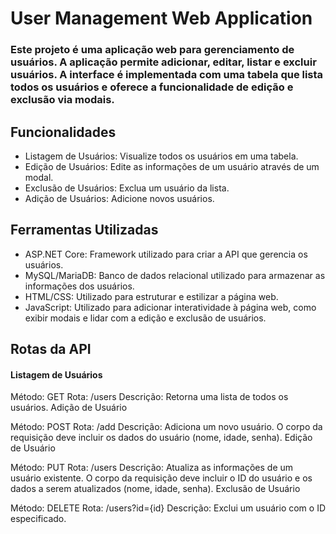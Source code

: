 # User Management Web Application
### Este projeto é uma aplicação web para gerenciamento de usuários. A aplicação permite adicionar, editar, listar e excluir usuários. A interface é implementada com uma tabela que lista todos os usuários e oferece a funcionalidade de edição e exclusão via modais.

## Funcionalidades
- Listagem de Usuários: Visualize todos os usuários em uma tabela.
- Edição de Usuários: Edite as informações de um usuário através de um modal.
- Exclusão de Usuários: Exclua um usuário da lista.
- Adição de Usuários: Adicione novos usuários.
## Ferramentas Utilizadas
- ASP.NET Core: Framework utilizado para criar a API que gerencia os usuários.
- MySQL/MariaDB: Banco de dados relacional utilizado para armazenar as informações dos usuários.
- HTML/CSS: Utilizado para estruturar e estilizar a página web.
- JavaScript: Utilizado para adicionar interatividade à página web, como exibir modais e lidar com a edição e exclusão de usuários.
## Rotas da API
#### Listagem de Usuários

Método: GET
Rota: /users
Descrição: Retorna uma lista de todos os usuários.
Adição de Usuário

Método: POST
Rota: /add
Descrição: Adiciona um novo usuário. O corpo da requisição deve incluir os dados do usuário (nome, idade, senha).
Edição de Usuário

Método: PUT
Rota: /users
Descrição: Atualiza as informações de um usuário existente. O corpo da requisição deve incluir o ID do usuário e os dados a serem atualizados (nome, idade, senha).
Exclusão de Usuário

Método: DELETE
Rota: /users?id={id}
Descrição: Exclui um usuário com o ID especificado.
